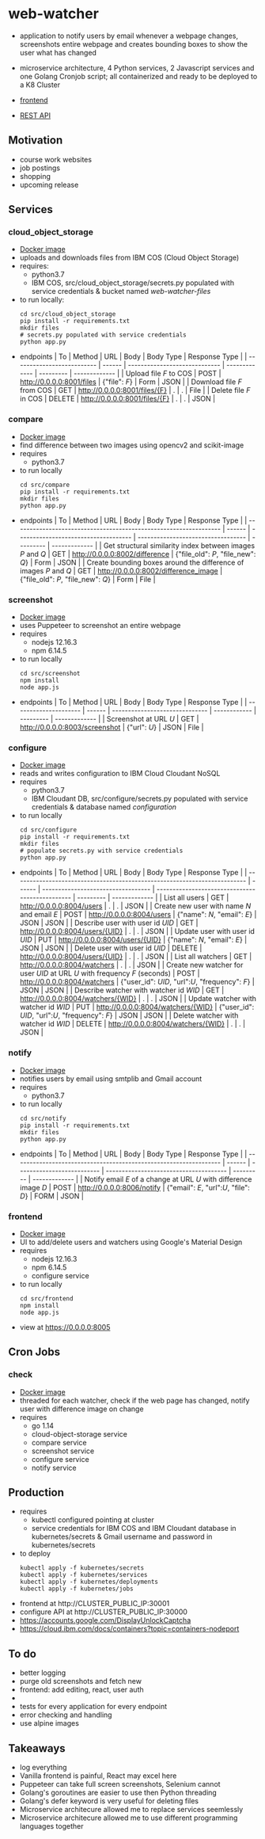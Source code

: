 # web-watcher

- application to notify users by email whenever a webpage changes, screenshots entire webpage and creates bounding boxes to show the user what has changed

- microservice architecture, 4 Python services, 2 Javascript services and one Golang Cronjob script; all containerized and ready to be deployed to a K8 Cluster

- [frontend](http://52.224.80.231/) 
- [REST API](http://52.170.173.218/users) 

## Motivation

- course work websites
- job postings
- shopping
- upcoming release

## Services

### cloud_object_storage

- [Docker image](https://hub.docker.com/repository/docker/felixchen1998/web-watcher-cloud-object-storage)
- uploads and downloads files from IBM COS (Cloud Object Storage)
- requires:
  - python3.7
  - IBM COS, src/cloud_object_storage/secrets.py populated with service credentials & bucket named _web-watcher-files_
- to run locally:
  ```
  cd src/cloud_object_storage
  pip install -r requirements.txt
  mkdir files
  # secrets.py populated with service credentials
  python app.py
  ```
- endpoints
  | To                         | Method | URL                           | Body          | Body Type | Response Type |
  | -------------------------- | ------ | ----------------------------- | ------------- | --------- | ------------- |
  | Upload file _F_ to COS     | POST   | http://0.0.0.0:8001/files     | {"file": _F_} | Form      | JSON          |
  | Download file _F_ from COS | GET    | http://0.0.0.0:8001/files/{F} | .             | .         | File          |
  | Delete file _F_ in COS     | DELETE | http://0.0.0.0:8001/files/{F} | .             | .         | JSON          |

### compare

- [Docker image](https://hub.docker.com/repository/docker/felixchen1998/web-watcher-compare)
- find difference between two images using opencv2 and scikit-image
- requires
  - python3.7
- to run locally
  ```
  cd src/compare
  pip install -r requirements.txt
  mkdir files
  python app.py
  ```
- endpoints
  | To                                                                | Method | URL                                  | Body                               | Body Type | Response Type |
  | ----------------------------------------------------------------- | ------ | ------------------------------------ | ---------------------------------- | --------- | ------------- |
  | Get structural similarity index between images _P_ and _Q_        | GET    | http://0.0.0.0:8002/difference       | {"file_old": *P*, "file_new": *Q*} | Form      | JSON          |
  | Create bounding boxes around the difference of images _P_ and _Q_ | GET    | http://0.0.0.0:8002/difference_image | {"file_old": _P_, "file_new": _Q_} | Form      | File          |

### screenshot

- [Docker image](https://hub.docker.com/repository/docker/felixchen1998/web-watcher-screenshot)
- uses Puppeteer to screenshot an entire webpage
- requires
  - nodejs 12.16.3
  - npm 6.14.5
- to run locally
  ```
  cd src/screenshot
  npm install
  node app.js
  ```
- endpoints
  | To                    | Method | URL                            | Body         | Body Type | Response Type |
  | --------------------- | ------ | ------------------------------ | ------------ | --------- | ------------- |
  | Screenshot at URL _U_ | GET    | http://0.0.0.0:8003/screenshot | {"url": _U_} | JSON      | File          |

### configure

- [Docker image](https://hub.docker.com/repository/docker/felixchen1998/web-watcher-configure)
- reads and writes configuration to IBM Cloud Cloudant NoSQL
- requires
  - python3.7
  - IBM Cloudant DB, src/configure/secrets.py populated with service credentials & database named _configuration_
- to run locally
  ```
  cd src/configure
  pip install -r requirements.txt
  mkdir files
  # populate secrets.py with service credentials
  python app.py
  ```
- endpoints
  | To                                                                        | Method | URL                                | Body                                            | Body Type | Response Type |
  | ------------------------------------------------------------------------- | ------ | ---------------------------------- | ----------------------------------------------- | --------- | ------------- |
  | List all users                                                            | GET    | http://0.0.0.0:8004/users          | .                                               | .         | JSON          |
  | Create new user with name _N_ and email _E_                               | POST   | http://0.0.0.0:8004/users          | {"name": _N_, "email": _E_}                     | JSON      | JSON          |
  | Describe user with user id _UID_                                          | GET    | http://0.0.0.0:8004/users/{UID}    | .                                               | .         | JSON          |
  | Update user with user id _UID_                                            | PUT    | http://0.0.0.0:8004/users/{UID}    | {"name": _N_, "email": _E_}                     | JSON      | JSON          |
  | Delete user with user id _UID_                                            | DELETE | http://0.0.0.0:8004/users/{UID}    | .                                               | .         | JSON          |
  | List all watchers                                                         | GET    | http://0.0.0.0:8004/watchers       | .                                               | .         | JSON          |
  | Create new watcher for user _UID_ at URL _U_ with frequency _F_ (seconds) | POST   | http://0.0.0.0:8004/watchers       | {"user_id": *UID*, "url":_U_, "frequency": _F_} | JSON      | JSON          |
  | Describe watcher with watcher id _WID_                                    | GET    | http://0.0.0.0:8004/watchers/{WID} | .                                               | .         | JSON          |
  | Update watcher with watcher id _WID_                                      | PUT    | http://0.0.0.0:8004/watchers/{WID} | {"user_id": *UID*, "url":_U_, "frequency": _F_} | JSON      | JSON          |
  | Delete watcher with watcher id _WID_                                      | DELETE | http://0.0.0.0:8004/watchers/{WID} | .                                               | .         | JSON          |

### notify

- [Docker image](https://hub.docker.com/repository/docker/felixchen1998/web-watcher-notify)
- notifies users by email using smtplib and Gmail account
- requires
  - python3.7
- to run locally
  ```
  cd src/notify
  pip install -r requirements.txt
  mkdir files
  python app.py
  ```
- endpoints
  | To                                                                | Method | URL                        | Body                                   | Body Type | Response Type |
  | ----------------------------------------------------------------- | ------ | -------------------------- | -------------------------------------- | --------- | ------------- |
  | Notify email _E_ of a change at URL _U_ with difference image _D_ | POST   | http://0.0.0.0:8006/notify | {"email": _E_, "url":_U_, "file": _D_} | FORM      | JSON          |

### frontend

- [Docker image](https://hub.docker.com/repository/docker/felixchen1998/web-watcher-frontend)
- UI to add/delete users and watchers using Google's Material Design
- requires
  - nodejs 12.16.3
  - npm 6.14.5
  - configure service
- to run locally
  ```
  cd src/frontend
  npm install
  node app.js
  ```
- view at https://0.0.0.0:8005

## Cron Jobs

### check

- [Docker image](https://hub.docker.com/repository/docker/felixchen1998/web-watcher-check)
- threaded for each watcher, check if the web page has changed, notify user with difference image on change
- requires
  - go 1.14
  - cloud-object-storage service
  - compare service
  - screenshot service
  - configure service
  - notify service

## Production

- requires
  - kubectl configured pointing at cluster
  - service credentials for IBM COS and IBM Cloudant database in kubernetes/secrets & Gmail username and password in kubernetes/secrets
- to deploy
  ```
  kubectl apply -f kubernetes/secrets
  kubectl apply -f kubernetes/services
  kubectl apply -f kubernetes/deployments
  kubectl apply -f kubernetes/jobs
  ```
- frontend at http://CLUSTER_PUBLIC_IP:30001
- configure API at http://CLUSTER_PUBLIC_IP:30000
- https://accounts.google.com/DisplayUnlockCaptcha
- https://cloud.ibm.com/docs/containers?topic=containers-nodeport

## To do

- better logging
- purge old screenshots and fetch new
- frontend: add editing, react, user auth
- 
- tests for every application for every endpoint
- error checking and handling
- use alpine images

## Takeaways

- log everything
- Vanilla frontend is painful, React may excel here
- Puppeteer can take full screen screenshots, Selenium cannot
- Golang's goroutines are easier to use then Python threading
- Golang's defer keyword is very useful for deleting files
- Microservice architecure allowed me to replace services seemlessly
- Microservice architecure allowed me to use different programming languages together
